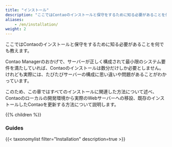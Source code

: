 ```yaml
---
title: "インストール"
description: "ここではContaoのインストールと保守をするために知る必要があることを何でも教えます。"
aliases:
    - /en/installation/
weight: 2
---
```


ここではContaoのインストールと保守をするために知る必要があることを何でも教えます。

Contao Managerのおかげで、サーバーが正しく構成されて最小限のシステム要件を満たしていれば、Contaoのインストールは数分だけしか必要としません。けれども実際には、たびたびサーバーの構成に思い違いや問題があることがわかっています。

このため、この章ではすべてのインストールに関連した方法について述べ、Contaoのローカルの開発環境から実際のWebサーバーへの移設、既存のインストールしたContaoを更新する方法について説明します。

{{% children %}}

### Guides

{{< taxonomylist filter="Installation" description=true >}}
